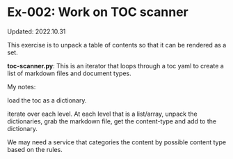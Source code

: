 # Ex-002: Work on TOC scanner

Updated: 2022.10.31

This exercise is to unpack a table of contents so that it can be rendered as a set.

**toc-scanner.py**: This is an iterator that loops through a toc yaml to create a list of markdown files and document types.

My notes:

load the toc as a dictionary.

iterate over each level.
At each level that is a list/array,
unpack the dictionaries, grab the markdown file, get the content-type and add to the dictionary.

We may need a service that categories the content by possible content type based on the rules.